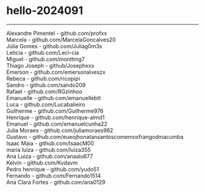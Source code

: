 # hello-2024091
------------------
Alexandre Pimentel - github.com/profxx
<br>
Marcela - github.com/MarcelaGoncalves20
<br>
Júlia Gomes - github.com/Juliag0m3s
<br>
Leticia - github.com/Leci-cia
<br>
Miguel - github.com/monttmg7
<br>
Thiago Joseph - github/Josephxxx
<br>
Emerson - github.com/emersonalveszx
<br>
Rebeca - github.com/ricopipi
<br>
Sandro - github.com/sando209
<br>
Rafael - github.com/RGzinhoo
<br>
Emanuelle - github.com/emanuellebtt
<br> 
Luca - github.com/Lucabalieiro
<br>
Guilherme - github.com/Guilherme976
<br>
Henrique - github.com/henrique-almd1
<br>
Emanuel - github.com/emanuelcunha22
<br>
Julia Moraes - github.com/juliamoraes962
<br>
Gustavo - github.com/eueojhonatansantoscomemosfrangodmacumba
<br>
Isaac Maia - github.com/IsaacM00
<br>
maria luiza - github.com/luiza355
<br>
Ana Luiza - github.com/anaalu677
<br>
Kelvin - github.com/Kvdavm
<br>
Pedro henrique - github.com/yudo51
<br>
Fernando - github.com/Fernando1514
<br>
Ana Clara Fortes - github.com/ana0129

